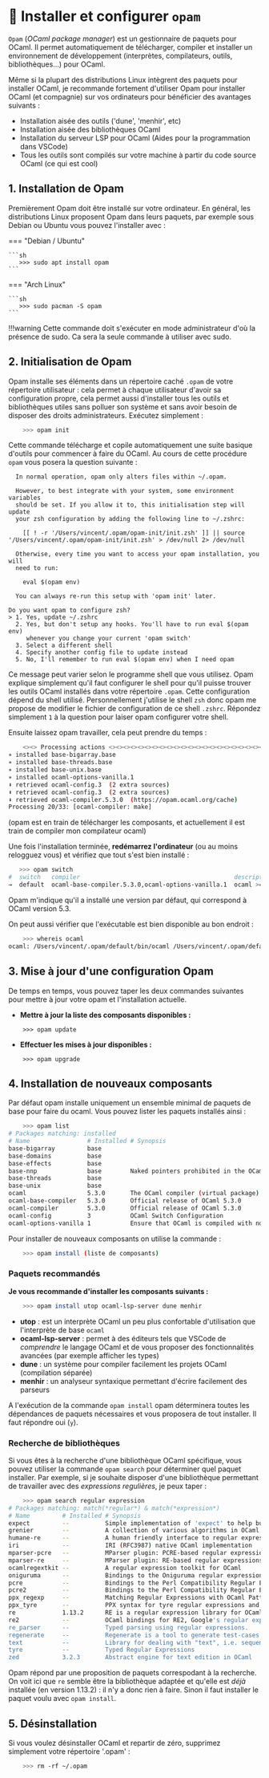 # :camel: Installer et configurer `opam`

`Opam` (*OCaml package manager*) est un gestionnaire de paquets pour OCaml. Il permet automatiquement de télécharger, compiler et installer un environnement de développement (interprètes, compilateurs, outils, bibliothèques...) pour OCaml.

Même si la plupart des distributions Linux intègrent des paquets pour installer OCaml, je recommande fortement d'utiliser Opam pour installer OCaml (et compagnie) sur vos ordinateurs pour bénéficier des avantages suivants :

- Installation aisée des outils ('dune', 'menhir', etc)
- Installation aisée des bibliothèques OCaml
- Installation du serveur LSP pour OCaml (Aides pour la programmation dans VSCode)
- Tous les outils sont compilés sur votre machine à partir du code source OCaml (ce qui est cool)

## 1. Installation de Opam

Premièrement Opam doit être installé sur votre ordinateur. En général, les distributions Linux proposent Opam dans leurs paquets, par exemple sous Debian ou Ubuntu vous pouvez l'installer avec :

=== "Debian / Ubuntu"

    ```sh
       >>> sudo apt install opam
    ```

=== "Arch Linux"

    ```sh
       >>> sudo pacman -S opam
    ```

!!!warning
    Cette commande doit s'exécuter en mode administrateur d'où la présence de sudo. Ca sera la seule commande à utiliser avec sudo.


## 2. Initialisation de Opam

Opam installe ses éléments dans un répertoire caché `.opam` de votre répertoire utilisateur : cela permet à chaque utilisateur d'avoir sa configuration propre, cela permet aussi d'installer tous les outils et bibliothèques utiles sans polluer son système et sans avoir besoin de disposer des droits administrateurs. Exécutez simplement :

```sh
    >>> opam init
```

Cette commande télécharge et copile automatiquement une suite basique d'outils pour commencer à faire du OCaml. Au cours de cette procédure `opam` vous posera la question suivante :
```
  In normal operation, opam only alters files within ~/.opam.

  However, to best integrate with your system, some environment variables
  should be set. If you allow it to, this initialisation step will update
  your zsh configuration by adding the following line to ~/.zshrc:

    [[ ! -r '/Users/vincent/.opam/opam-init/init.zsh' ]] || source '/Users/vincent/.opam/opam-init/init.zsh' > /dev/null 2> /dev/null

  Otherwise, every time you want to access your opam installation, you will
  need to run:

    eval $(opam env)

  You can always re-run this setup with 'opam init' later.

Do you want opam to configure zsh?
> 1. Yes, update ~/.zshrc
  2. Yes, but don't setup any hooks. You'll have to run eval $(opam env)
     whenever you change your current 'opam switch'
  3. Select a different shell
  4. Specify another config file to update instead
  5. No, I'll remember to run eval $(opam env) when I need opam
```

Ce message peut varier selon le programme shell que vous utilisez. Opam explique simplement qu'il faut configurer le shell pour qu'il puisse trouver les outils OCaml installés dans votre répertoire `.opam`. Cette configuration dépend du shell utilisé. Personnellement j'utilise le shell `zsh` donc opam me propose de modifier le fichier de configuration de ce shell `.zshrc`. Répondez simplement `1` à la question pour laiser opam configurer votre shell.

Ensuite laissez opam travailler, cela peut prendre du temps :
```sh
    <><> Processing actions <><><><><><><><><><><><><><><><><><><><><><><><><><>  🐫
∗ installed base-bigarray.base
∗ installed base-threads.base
∗ installed base-unix.base
∗ installed ocaml-options-vanilla.1
⬇ retrieved ocaml-config.3  (2 extra sources)
⬇ retrieved ocaml-config.3  (2 extra sources)
⬇ retrieved ocaml-compiler.5.3.0  (https://opam.ocaml.org/cache)
Processing 20/33: [ocaml-compiler: make]
```
(opam est en train de télécharger les composants, et actuellement il est train de compiler mon compilateur ocaml)

Une fois l'installation terminée, **redémarrez l'ordinateur** (ou au moins relogguez vous) et vérifiez que tout s'est bien installé :

```sh
   >>> opam switch
#  switch   compiler                                           description
→  default  ocaml-base-compiler.5.3.0,ocaml-options-vanilla.1  ocaml >= 4.05.0
```

Opam m'indique qu'il a installé une version par défaut, qui correspond à OCaml version 5.3.

On peut aussi vérifier que l'exécutable est bien disponible au bon endroit :
```sh
    >>> whereis ocaml
ocaml: /Users/vincent/.opam/default/bin/ocaml /Users/vincent/.opam/default/man/man1/ocaml.1
```

## 3. Mise à jour d'une configuration Opam

De temps en temps, vous pouvez taper les deux commandes suivantes pour mettre à jour votre opam et l'installation actuelle.

- **Mettre à jour la liste des composants disponibles :**
```
    >>> opam update
```
- **Effectuer les mises à jour disponibles :**
```
    >>> opam upgrade
```

## 4. Installation de nouveaux composants

Par défaut opam installe uniquement un ensemble minimal de paquets de base pour faire du ocaml. Vous pouvez lister les paquets installés ainsi :

```sh
    >>> opam list
# Packages matching: installed
# Name                # Installed # Synopsis
base-bigarray         base
base-domains          base
base-effects          base
base-nnp              base        Naked pointers prohibited in the OCaml heap
base-threads          base
base-unix             base
ocaml                 5.3.0       The OCaml compiler (virtual package)
ocaml-base-compiler   5.3.0       Official release of OCaml 5.3.0
ocaml-compiler        5.3.0       Official release of OCaml 5.3.0
ocaml-config          3           OCaml Switch Configuration
ocaml-options-vanilla 1           Ensure that OCaml is compiled with no special
```

Pour installer de nouveaux composants on utilise la commande :
```sh
    >>> opam install (liste de composants)
```

### Paquets recommandés

**Je vous recommande d'installer les composants suivants :**
```sh
    >>> opam install utop ocaml-lsp-server dune menhir
```

- **utop** : est un interprète OCaml un peu plus confortable d'utilisation que l'interprète de base `ocaml`
- **ocaml-lsp-server** : permet à des éditeurs tels que VSCode de *comprendre* le langage OCaml et de vous proposer des fonctionnalités avancées (par exemple afficher les types)
- **dune** : un système pour compiler facilement les projets OCaml (compilation séparée)
- **menhir** : un analyseur syntaxique permettant d'écrire facilement des parseurs

A l'exécution de la commande `opam install` opam déterminera toutes les dépendances de paquets nécessaires et vous proposera de tout installer. Il faut répondre oui (`y`).

### Recherche de bibliothèques

Si vous êtes à la recherche d'une bibliothèque OCaml spécifique, vous pouvez utiliser la commande `opam search` pour déterminer quel paquet installer. Par exemple, si je souhaite disposer d'une bibliothèque permettant de travailler avec des *expressions regulières*, je peux taper :
```sh
    >>> opam search regular expression
# Packages matching: match(*regular*) & match(*expression*)
# Name         # Installed # Synopsis
expect         --          Simple implementation of 'expect' to help building unitary testing of interactive
grenier        --          A collection of various algorithms in OCaml
humane-re      --          A human friendly interface to regular expressions in OCaml
iri            --          IRI (RFC3987) native OCaml implementation
mparser-pcre   --          MParser plugin: PCRE-based regular expressions
mparser-re     --          MParser plugin: RE-based regular expressions
ocamlregextkit --          A regular expression toolkit for OCaml
oniguruma      --          Bindings to the Oniguruma regular expression library
pcre           --          Bindings to the Perl Compatibility Regular Expressions library
pcre2          --          Bindings to the Perl Compatibility Regular Expressions library (version 2)
ppx_regexp     --          Matching Regular Expressions with OCaml Patterns
ppx_tyre       --          PPX syntax for tyre regular expressions and routes
re             1.13.2      RE is a regular expression library for OCaml
re2            --          OCaml bindings for RE2, Google's regular expression library
re_parser      --          Typed parsing using regular expressions.
regenerate     --          Regenerate is a tool to generate test-cases for regular expression engines
text           --          Library for dealing with "text", i.e. sequence of unicode characters, in a conveni
tyre           --          Typed Regular Expressions
zed            3.2.3       Abstract engine for text edition in OCaml
```
Opam répond par une proposition de paquets correspodant à la recherche. On voit ici que `re` semble être la bibliothèque adaptée et qu'elle est *déjà* installée (en version 1.13.2) : il n'y a donc rien à faire. Sinon il faut installer le paquet voulu avec `opam install`.


## 5. Désinstallation

Si vous voulez désinstaller OCaml et repartir de zéro, supprimez simplement votre répertoire '.opam' :


```sh
    >>> rm -rf ~/.opam
```
